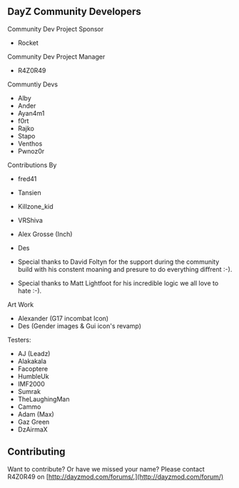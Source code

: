 DayZ Community Developers
-------
Community Dev Project Sponsor
* Rocket


Community Dev Project Manager
* R4Z0R49

Communtiy Devs
* Alby
* Ander
* Ayan4m1
* f0rt
* Rajko
* Stapo
* Venthos
* Pwnoz0r

Contributions By
* fred41
* Tansien
* Killzone_kid
* VRShiva
* Alex Grosse (Inch)
* Des

* Special thanks to David Foltyn for the support during the community build with his constent moaning and presure to do everything diffrent :-).
* Special thanks to Matt Lightfoot for his incredible logic we all love to hate :-).

Art Work
* Alexander (G17 incombat Icon)
* Des (Gender images & Gui icon's revamp)

Testers:
* AJ (Leadz)
* Alakakala
* Facoptere
* HumbleUk
* IMF2000
* Sumrak
* TheLaughingMan
* Cammo
* Adam (Max)
* Gaz Green
* DzAirmaX

Contributing
------------
Want to contribute? Or have we missed your name?
Please contact R4Z0R49 on [http://dayzmod.com/forums/.](http://dayzmod.com/forum/)